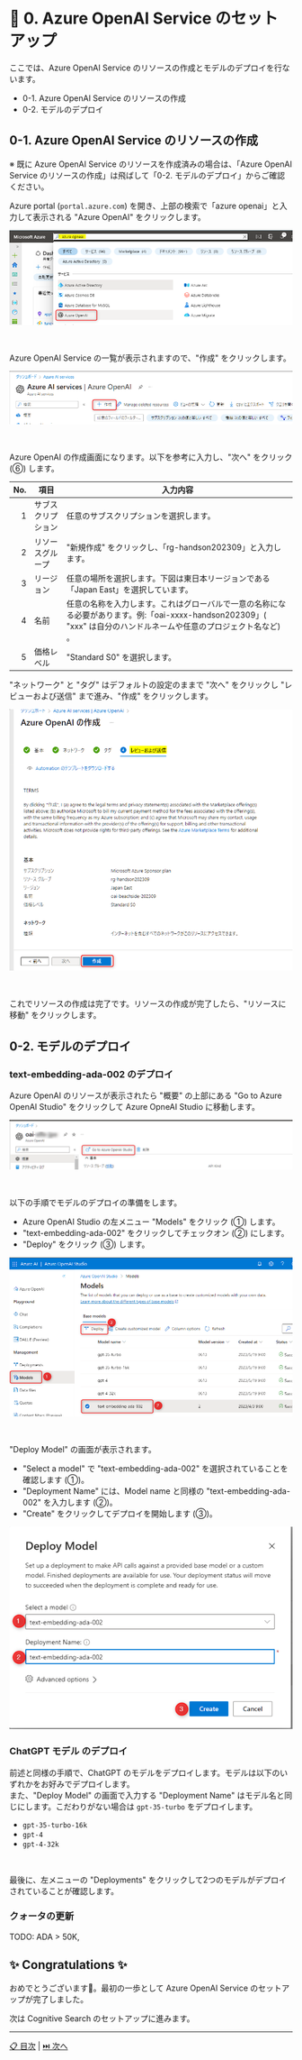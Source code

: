 # 🧪 0. Azure OpenAI Service のセットアップ

ここでは、Azure OpenAI Service のリソースの作成とモデルのデプロイを行ないます。


- 0-1. Azure OpenAI Service のリソースの作成
- 0-2. モデルのデプロイ

## 0-1. Azure OpenAI Service のリソースの作成

※ 既に Azure OpenAI Service のリソースを作成済みの場合は、「Azure OpenAI Service のリソースの作成」は飛ばして「0-2. モデルのデプロイ」からご確認ください。


Azure portal (`portal.azure.com`) を開き、上部の検索で「azure openai」と入力して表示される "Azure OpenAI" をクリックします。

![image](./images/0-1-1.png)

<br>

Azure OpenAI Service の一覧が表示されますので、"作成" をクリックします。


![](./images/0-1-2.png)

<br>

Azure OpenAI の作成画面になります。以下を参考に入力し、"次へ" をクリック (⑥) します。

 No. | 項目 | 入力内容
---: | --- | ---
1 | サブスクリプション | 任意のサブスクリプションを選択します。
2 | リソースグループ | "新規作成" をクリックし、「rg-handson202309」と入力します。
3 | リージョン | 任意の場所を選択します。下図は東日本リージョンである「Japan East」を選択しています。
4 | 名前 | 任意の名称を入力します。これはグローバルで一意の名称になる必要があります。例:「oai-xxxx-handson202309」( "xxx" は自分のハンドルネームや任意のプロジェクト名など) 。
5 | 価格レベル | "Standard S0" を選択します。


"ネットワーク" と "タグ" はデフォルトの設定のままで "次へ" をクリックし "レビューおよび送信" まで進み、"作成" をクリックします。

![](./images/0-1-3.png)

<br>

これでリソースの作成は完了です。リソースの作成が完了したら、"リソースに移動" をクリックします。

## 0-2. モデルのデプロイ

### text-embedding-ada-002 のデプロイ

Azure OpenAI のリソースが表示されたら "概要" の上部にある "Go to Azure OpenAI Studio" をクリックして Azure OpneAI Studio に移動します。

![image](./images/0-2-1.png)

<br>

以下の手順でモデルのデプロイの準備をします。

- Azure OpenAI Studio の左メニュー "Models" をクリック (①) します。
- "text-embedding-ada-002" をクリックしてチェックオン (②) にします。
- "Deploy" をクリック (③) します。

![image](./images/0-2-2.png)

<br>

"Deploy Model" の画面が表示されます。

- "Select a model" で "text-embedding-ada-002" を選択されていることを確認します (①)。
- "Deployment Name" には、Model name と同様の "text-embedding-ada-002" を入力します (②)。
- "Create" をクリックしてデプロイを開始します (③)。

![image](./images/0-2-3.png)

### ChatGPT モデル のデプロイ

前述と同様の手順で、ChatGPT のモデルをデプロイします。モデルは以下のいずれかをお好みでデプロイします。  
また、"Deploy Model" の画面で入力する "Deployment Name" はモデル名と同じにします。こだわりがない場合は `gpt-35-turbo` をデプロイします。

- `gpt-35-turbo-16k`
- `gpt-4`
- `gpt-4-32k`

<br>

最後に、左メニューの "Deployments" をクリックして2つのモデルがデプロイされていることが確認します。


### クォータの更新


TODO: ADA > 50K,

## ✨ Congratulations ✨

おめでとうございます🎉。最初の一歩として Azure OpenAI Service のセットアップが完了しました。

次は Cognitive Search のセットアップに進みます。

---

[📋 目次](../README.md) | [⏭️ 次へ](./on-your-data.md)

